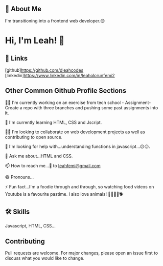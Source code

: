 ## 🚀 About Me

I'm transitioning into a frontend web developer.😊

# Hi, I'm Leah! 👋

## 🔗 Links

[github]https://github.com/dleahcodes
[linkedin]https://www.linkedin.com/in/leaholorunfemi2

## Other Common Github Profile Sections

👩‍💻 I'm currently working on an exercise from tech school - Assignment- Create a repo with three branches and pushing some past assignments into it.

🧠 I'm currently learning HTML, CSS and Jscript.

👯‍♀️ I'm looking to collaborate on web development projects as well as contributing to open source.

🤔 I'm looking for help with...understanding functions in javascript...😕😖.

💬 Ask me about...HTML and CSS.

📫 How to reach me...📧 to leahfemi@gmail.com

😄 Pronouns...

⚡️ Fun fact...I'm a foodie through and through, so watching food videos on Youtube is a favourite pastime.
I also love animals! 🐕‍🦺🐕‍😻🐕‍

## 🛠 Skills

Javascript, HTML, CSS...

## Contributing

Pull requests are welcome. For major changes, please open an issue first to discuss what you would like to change.


<!---
dleahcodes/dleahcodes is a ✨ special ✨ repository because its `README.md` (this file) appears on your GitHub profile.
You can click the Preview link to take a look at your changes.
--->
